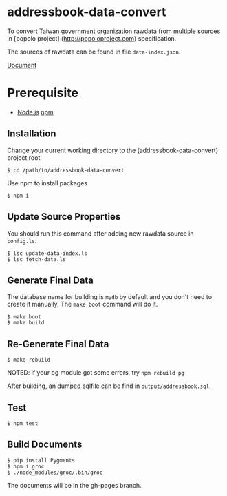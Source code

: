# addressbook-data-convert

To convert Taiwan government organization rawdata from multiple sources in [popolo project] (http://popoloproject.com) specification.

The sources of rawdata can be found in file `data-index.json`.

[Document](http://g0v.github.io/addressbook-data-converter)


# Prerequisite

- [Node.js](https://nodejs.org/) [npm](https://www.npmjs.com/)


## Installation

Change your current working directory to the (addressbook-data-convert) project root

```
$ cd /path/to/addressbook-data-convert
```

Use npm to install packages

```
$ npm i
```

## Update Source Properties

You should run this command after adding new rawdata source in `config.ls`.

```
$ lsc update-data-index.ls
$ lsc fetch-data.ls
```

## Generate Final Data

The database name for building is `mydb` by default
and you don't need to create it manually. The `make boot`
command will do it.

```
$ make boot
$ make build
```

## Re-Generate Final Data

```
$ make rebuild
```

NOTED: if your pg module got some errors, try `npm rebuild pg`

After building, an dumped sqlfile can be find in `output/addressbook.sql`.

## Test

```
$ npm test
```

## Build Documents

```
$ pip install Pygments
$ npm i groc
$ ./node_modules/groc/.bin/groc
```

The documents will be in the gh-pages branch.
